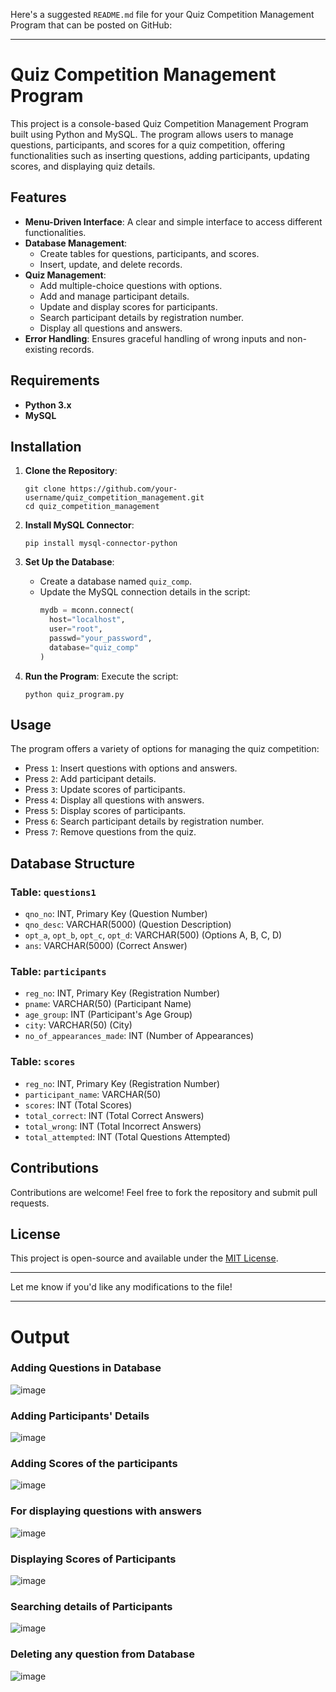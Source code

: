 Here's a suggested `README.md` file for your Quiz Competition Management Program that can be posted on GitHub:

---

# Quiz Competition Management Program

This project is a console-based Quiz Competition Management Program built using Python and MySQL. The program allows users to manage questions, participants, and scores for a quiz competition, offering functionalities such as inserting questions, adding participants, updating scores, and displaying quiz details.

## Features

- **Menu-Driven Interface**: A clear and simple interface to access different functionalities.
- **Database Management**: 
  - Create tables for questions, participants, and scores.
  - Insert, update, and delete records.
- **Quiz Management**:
  - Add multiple-choice questions with options.
  - Add and manage participant details.
  - Update and display scores for participants.
  - Search participant details by registration number.
  - Display all questions and answers.
- **Error Handling**: Ensures graceful handling of wrong inputs and non-existing records.
  
## Requirements

- **Python 3.x**
- **MySQL**

## Installation

1. **Clone the Repository**:
   ```
   git clone https://github.com/your-username/quiz_competition_management.git
   cd quiz_competition_management
   ```

2. **Install MySQL Connector**:
   ```
   pip install mysql-connector-python
   ```

3. **Set Up the Database**:
   - Create a database named `quiz_comp`.
   - Update the MySQL connection details in the script:
     ```python
     mydb = mconn.connect(
       host="localhost",
       user="root",
       passwd="your_password",
       database="quiz_comp"
     )
     ```

4. **Run the Program**:
   Execute the script:
   ```
   python quiz_program.py
   ```

## Usage

The program offers a variety of options for managing the quiz competition:

- Press `1`: Insert questions with options and answers.
- Press `2`: Add participant details.
- Press `3`: Update scores of participants.
- Press `4`: Display all questions with answers.
- Press `5`: Display scores of participants.
- Press `6`: Search participant details by registration number.
- Press `7`: Remove questions from the quiz.

## Database Structure

### Table: `questions1`
- `qno_no`: INT, Primary Key (Question Number)
- `qno_desc`: VARCHAR(5000) (Question Description)
- `opt_a`, `opt_b`, `opt_c`, `opt_d`: VARCHAR(500) (Options A, B, C, D)
- `ans`: VARCHAR(5000) (Correct Answer)

### Table: `participants`
- `reg_no`: INT, Primary Key (Registration Number)
- `pname`: VARCHAR(50) (Participant Name)
- `age_group`: INT (Participant's Age Group)
- `city`: VARCHAR(50) (City)
- `no_of_appearances_made`: INT (Number of Appearances)

### Table: `scores`
- `reg_no`: INT, Primary Key (Registration Number)
- `participant_name`: VARCHAR(50)
- `scores`: INT (Total Scores)
- `total_correct`: INT (Total Correct Answers)
- `total_wrong`: INT (Total Incorrect Answers)
- `total_attempted`: INT (Total Questions Attempted)

## Contributions

Contributions are welcome! Feel free to fork the repository and submit pull requests.

## License

This project is open-source and available under the [MIT License](LICENSE).

---

Let me know if you'd like any modifications to the file!

---

# Output

### Adding Questions in Database
![image](https://github.com/user-attachments/assets/0e3c8b2a-0d92-4b92-b37d-34da47531c78)

### Adding Participants' Details
![image](https://github.com/user-attachments/assets/53d9c67c-28c9-45e9-b0b4-9a6fd8d0af5f)

### Adding Scores of the participants
![image](https://github.com/user-attachments/assets/7bf343f4-7ee0-431f-9f93-25575ffb1394)

### For displaying questions with answers
![image](https://github.com/user-attachments/assets/1b14df7c-3b93-4874-9d98-4c47578965f0)

### Displaying Scores of Participants
![image](https://github.com/user-attachments/assets/56cc1412-1c74-48f9-afab-403551451fe1)

### Searching details of Participants
![image](https://github.com/user-attachments/assets/45c03b5a-7a67-4da2-8087-049b6c12ae92)

### Deleting any question from Database
![image](https://github.com/user-attachments/assets/b7185f20-13df-4c37-9eb1-9428fef0aad6)
